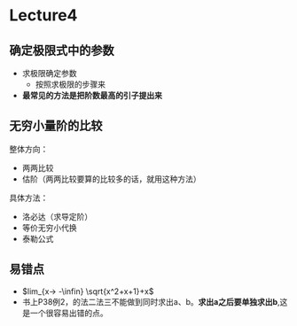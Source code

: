 # Lecture4

## 确定极限式中的参数

+ 求极限确定参数
  + 按照求极限的步骤来
+ **最常见的方法是把阶数最高的引子提出来**

## 无穷小量阶的比较

整体方向：

+ 两两比较
+ 估阶（两两比较要算的比较多的话，就用这种方法）

具体方法：

+ 洛必达（求导定阶）
+ 等价无穷小代换
+ 泰勒公式

## 易错点

+ $lim_{x-> -\infin} \sqrt{x^2+x+1}+x$
+ 书上P38例2，的法二法三不能做到同时求出a、b。**求出a之后要单独求出b**,这是一个很容易出错的点。